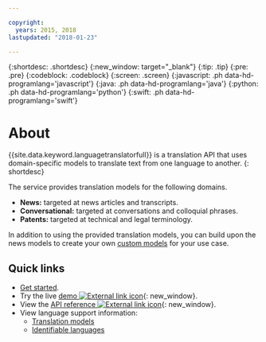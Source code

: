 ```yaml
---

copyright:
  years: 2015, 2018
lastupdated: "2018-01-23"

---
```


{:shortdesc: .shortdesc}
{:new_window: target="_blank"}
{:tip: .tip}
{:pre: .pre}
{:codeblock: .codeblock}
{:screen: .screen}
{:javascript: .ph data-hd-programlang='javascript'}
{:java: .ph data-hd-programlang='java'}
{:python: .ph data-hd-programlang='python'}
{:swift: .ph data-hd-programlang='swift'}

# About

{{site.data.keyword.languagetranslatorfull}} is a translation API that uses domain-specific models to translate text from one language to another.
{: shortdesc}

The service provides translation models for the following domains. 
- **News:** targeted at news articles and transcripts.
- **Conversational:** targeted at conversations and colloquial phrases.
- **Patents:** targeted at technical and legal terminology.

In addition to using the provided translation models, you can build upon the news models to create your own [custom models](customizing.html) for your use case.

## Quick links

- [Get started](getting-started.html).
- Try the live [demo ![External link icon](../../icons/launch-glyph.svg "External link icon")](https://language-translator-demo.ng.bluemix.net/){: new_window}.
- View the [API reference ![External link icon](../../icons/launch-glyph.svg "External link icon")](https://www.ibm.com/watson/developercloud/language-translator/api/v2/index.html){: new_window}.
- View language support information:
  - [Translation models](translation-models.html)
  - [Identifiable languages](identifiable-languages.html)


